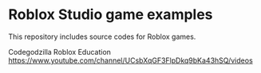 # Roblox Studio game examples

This repository includes source codes for Roblox games. 

Codegodzilla Roblox Education https://www.youtube.com/channel/UCsbXqGF3FlpDkq9bKa43hSQ/videos
